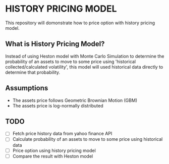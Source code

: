 # HISTORY PRICING MODEL

This repository will domonstrate how to price option with history pricing model.

## What is History Pricing Model?

Instead of using Heston model with Monte Carlo Simulation to determine the probability of an assets to move to some price using 'historical collected/calculated volatility', this model will used historical data directly to determine that probability.

## Assumptions

- The assets price follows Geometric Brownian Motion (GBM)
- The assets price is log-normally distributed

## TODO

- [ ] Fetch price history data from yahoo finance API
- [ ] Calculate probability of an assets to move to some price using historical data
- [ ] Price option using history pricing model
- [ ] Compare the result with Heston model
